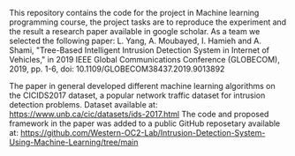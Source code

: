 This repository contains the code for the project in Machine learning programming course, the project tasks are to reproduce the experiment and the result a research paper available in google scholar. As a team we selected the following paper:
L. Yang, A. Moubayed, I. Hamieh and A. Shami, "Tree-Based Intelligent Intrusion Detection System in Internet of Vehicles," in 2019 IEEE Global Communications Conference (GLOBECOM), 2019, pp. 1-6, doi: 10.1109/GLOBECOM38437.2019.9013892

The paper in general developed different machine learning algorithms on the CICIDS2017 dataset, a popular network traffic dataset for intrusion detection problems.
Dataset available at: https://www.unb.ca/cic/datasets/ids-2017.html
The code and proposed framework in the paper was added to a public GitHub reposetary available at: https://github.com/Western-OC2-Lab/Intrusion-Detection-System-Using-Machine-Learning/tree/main

